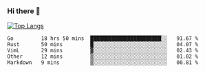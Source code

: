 ### Hi there 👋

<!--
**3Xpl0it3r/3Xpl0it3r** is a ✨ _special_ ✨ repository because its `README.md` (this file) appears on your GitHub profile.

Here are some ideas to get you started:

- 🔭 I’m currently working on ...
- 🌱 I’m currently learning ...
- 👯 I’m looking to collaborate on ...
- 🤔 I’m looking for help with ...
- 💬 Ask me about ...
- 📫 How to reach me: ...
- 😄 Pronouns: ...
- ⚡ Fun fact: ...
-->


[![Top Langs](https://github-readme-stats.vercel.app/api/top-langs/?username=3Xpl0it3r&layout=compact)](https://github.com/3Xpl0it3r/3Xpl0it3r)

<!--START_SECTION:waka-->
```text
Go         18 hrs 50 mins  ███████████████████████░░   91.67 % 
Rust       50 mins         █░░░░░░░░░░░░░░░░░░░░░░░░   04.07 % 
VimL       29 mins         ▓░░░░░░░░░░░░░░░░░░░░░░░░   02.43 % 
Other      12 mins         ▒░░░░░░░░░░░░░░░░░░░░░░░░   01.02 % 
Markdown   9 mins          ▒░░░░░░░░░░░░░░░░░░░░░░░░   00.81 % 
```
<!--END_SECTION:waka-->
